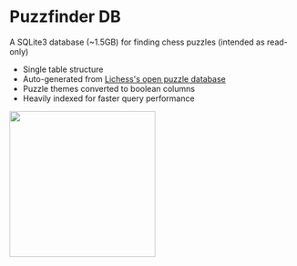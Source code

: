 # Puzzfinder DB

A SQLite3 database (~1.5GB) for finding chess puzzles (intended as read-only)

- Single table structure
- Auto-generated from [Lichess's open puzzle database](https://database.lichess.org/#puzzles)
- Puzzle themes converted to boolean columns
- Heavily indexed for faster query performance

<img width="256" src="https://github.com/user-attachments/assets/0fc16e36-655b-49df-865d-4fa6b65cbf42" />
